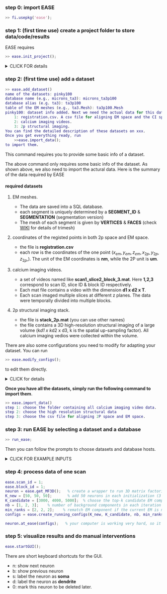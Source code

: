 ### step 0: import EASE 
```matlab
>> fi.usepkg('ease'); 
```

### step 1: (first time use) create a project folder to store data/code/results 
EASE requires 
```matlab 
>> ease.init_project();  
```

<details><summary>CLICK FOR details</summary>
<p>

EASE will ask you to interactively choose a project folder, and then create the following subfolders and files. 
* /data/
* /scripts/
* /results/
* /Figures/
* /Videos/
* /metainfo.yaml: a yaml file storing a list of datasets, database hosts and some info relating to each dataset. 

Here is an example **metainfo.yaml**: 

```yaml 
datasets_list: [pinky100]
databases_list: ['127.0.0.1:3306']
example_data: {datajoint_name: ta3p100, database_name: microns_ta3p100, rel_mesh: ta3p100.Mesh}
```

This metafile tells EASE that this project has one dataset named 'pinky100' and one database server at 127.0.0.1:3306. **'database_name'** is the name of this dataset in database and **'datajoint_name'** is an alias used in MATLAB to access this database. **'rel_mesh'** tells the table name of the EM meshes.  

You can either manually edit this **metainfo.yaml** or do it in MATLAB command window. 
```matlab 
>> ease.add_database(); 
>> ease.add_dataset(); # see step 2 for details.  
```
**When you want to add new datasets or database hosts, don't forget to update the metainfo.yaml file.**
</p>
</details>


### step 2: (first time use) add a dataset 

```matlab 
>> ease.add_dataset()
name of the datasets: pinky100
database name (e.g., microns_ta3): microns_ta3p100
database alias (e.g. ta3): ta3p100
table of the EM meshes (e.g., ta3.Mesh): ta3p100.Mesh
pinky100: dataset info added. Next we need the actual data for this dataset.
	1: registration.csv. A csv file for aligning EM space and the CI space.
	2: calcium imaging videos.
	3: 2p structural imaging.
You can find the detailed description of these datasets on xxx.
Once you get everything ready, run 
	>>ease.import_data();
to import them.
```
This command requires you to provide some basic info of a dataset. 


The above command only requires some basic info of the dataset. As shown above, we also need to import the actural data. Here is the summary of the data required by EASE
#### required datasets 
1. EM meshes.
   - The data are saved into a SQL database.
   - each segment  is uniquely determined by a **SEGMENT_ID** & **SEGMENTATION** (segmentation version) 
   - The mesh of each segment is given by **VERTICES** & **FACES** (check [WIKI](https://en.wikipedia.org/wiki/Triangle_mesh) for details of trimesh)
2. coordinates of the registed points in both 2p space and EM space. 
   - the file is **registration.csv** 
   - each row is the coordinates of the one point $(x_{em}, y_{em}, z_{em},x_{2p},y_{2p},z_{2p},)$. The unit of the EM coordinates is **nm**, while the 2P unit is **um**.  
    
3. calcium imaging videos. 
   - a set of videos named like **scan1_slice2_block_3.mat**. Here **1,2,3** correspond to scan ID, slice ID & block ID respectively. 
   - Each mat file contains a video with the dimension **d1 x d2 x T**. 
   - Each scan imaged multiple slices at different z planes. The data were temporally divided into multiple blocks.   
4. 2p structural imaging stack. 
   - the file is **stack_2p.mat** (you can use other names)
   - the file contains a 3D high-resolution structural imaging of a large volume (k*d1 x k*d2 x d3, k is the spatial up-sampling factor). All calcium imaging vedios were collected within the volume.  

There are also some configurations you need to modify for adapting your dataset. You can run 
```matlab 
>> ease.modify_configs(); 
```
to edit them directly. 
<details><summary>CLICK for details </summary>
<p>

**important configurations to modify**
1. video_Fs: frame rate 
2. use_denoise: boolean; use the denoised result or not. (default: false)
3. num_scans: number of scans 
4. num_slices: number of planes 
5. num_blocks: number of blocks for one plane. 
6. dims_stack: 1*3 vector. dimension of the stack data. 
7. dims_video: 1*2 vector. dimension of each 2D video. 
8. range_2p: 1*3 vector. spatial range of the stack volume in physical space (unit: um). 

```yaml
yaml_path: /data/home/zhoupc/ease_test/pinky_config.yaml
data_folder: /data/home/zhoupc/ease_test/data/pinky
output_folder: /data/home/zhoupc/ease_test/results/pinky
denoised_folder: cropped_denoised_video
raw_folder: cropped_raw_video
matfile_video: functional_data.mat
matfile_stack: stack_2p.mat
registration_csv: registration.csv
matfile_transformation: coor_convert.mat
matfile_em: em_2.mat
video_shifts:
  ii: []
  jj: []
video_zvals: []
video_zvals_updated: []
video_Fs: 15.0
video_T: 0.0
use_denoise: false
stack_shifts: []
d1: []
d2: []
d3: []
extra_margin: 5.0
FOV: []
FOV_stack: []
align_max_zshift: 2.0
num_scans: 8.0
num_slices: 3.0
num_blocks: 3.0
dims_stack: [512.0, 512.0, 310.0]
dims_video: [256.0, 256.0]
range_2p: [400.0, 400.0, 310.0]
scan_id: 1.0
slice_id: 1.0
block_id: 1.0
options_init: {init_method: tf, order_statistics: l3norm, min_similarity: 0.6, clear_results: false,
  save_fig: false, K_candidate: 3000.0, show_fig: true, K_new: 50.0}
show_em_only: false
em_shifts: []
em_segmentation: 2.0
em_load_flag: true
em_zblur: 8.0
em_scale_factor: 0.001
score_method: corr
nam_show: cn

```
 </p>
</details>

**Once you have all the datasets, simply run the following command to import them**. 
```matlab 
>> ease.import_data()
step 1: choose the folder containing all calcium imaging video data.
step 2: choose the high resolution structural data
step 3: choose the csv file for aligning 2P space and EM space.
```

 
### step 3: run EASE by selecting a dataset and a database 
```matlab 
>> run_ease; 
```
Then you can follow the prompts to choose datasets and database hosts.
<details><summary>CLICK FOR EXAMPLE INPUTS</summary>
<p>

```matlab
>> run_ease

**********choose the data to use**********
1: pinky100
2: pinky40
********************************************
data ID: 1
you selected data pinky100

The configuration of the EASE environment has been updated from 
/data/home/zhoupc/github/new_ease_project/pinky100_config.yaml

************ SELECT A DATABASE ************
1: 127.0.0.1:1111
2: xxxx.us-east-1.rds.amazonaws.com:1111

database ID: 1

**************** Done ********************
You are going to connect to a database
	127.0.0.1:1111.
Now type your login information
username: root
password: *******

  connection_id() 
 +---------------+
  21              


ans = 

  Connection with properties:

             host: '127.0.0.1:1111'
             user: 'root'
        initQuery: ''
    inTransaction: 0
           connId: 0
         packages: [0×1 containers.Map]
      foreignKeys: [0×0 struct]
      isConnected: 1

Database connected
```
</p>
</details>

### step 4: process data of one scan 
```matlab
ease.scan_id = 1; 
ease.block_id = 1; 
neuron = ease.get_MF3D();   % create a wrapper to run 3D matrix factorization 
K_new = [50, 50, 50];       % add 50 neurons in each initialization (3 iterations in total)
K_candidate = [3000, 4000, 5000];  % choose the top-k candidate EM components 
nb = [1, 2, 3];    % number of background components in each iteration 
min_ranks = [2, 2, 2];    % rematch EM component if the current EM is not among the top-2 match
configs = ease.create_running_configs(K_new, K_candidate, nb, min_ranks);  % create a configuration to run EASE automatically 

neuron.at_ease(configs);   % your computer is working very hard, so it's your coffee time. 
```

### step 5: visualize results and do manual interventions
```matlab 
ease.startGUI(); 
```
There are short keyboard shortcuts for the GUI. 
* n: show next neuron 
* b: show previous neuron 
* s: label the neuron as **soma**
* d: label the neuron as **dendrite**
* 0: mark this neuron to be deleted later. 